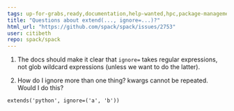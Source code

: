 ```yaml
---
tags: up-for-grabs,ready,documentation,help-wanted,hpc,package-management,python
title: "Questions about extend(..., ignore=...)?"
html_url: "https://github.com/spack/spack/issues/2753"
user: citibeth
repo: spack/spack
---
```


1. The docs should make it clear that `ignore=` takes regular expressions, not glob wildcard expressions (unless we want to do the latter).

2. How do I ignore more than one thing?  kwargs cannot be repeated.  Would I do this?
```
extends('python', ignore=('a', 'b'))
```
